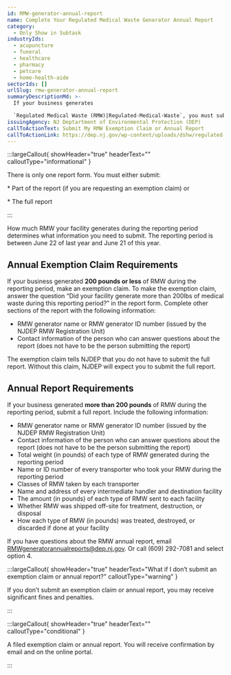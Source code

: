 ```yaml
---
id: RMW-generator-annual-report
name: Complete Your Regulated Medical Waste Generator Annual Report
category:
  - Only Show in Subtask
industryIds:
  - acupuncture
  - funeral
  - healthcare
  - pharmacy
  - petcare
  - home-health-aide
sectorIds: []
urlSlug: rmw-generator-annual-report
summaryDescriptionMd: >-
  If your business generates

  `Regulated Medical Waste (RMW)|Regulated-Medical-Waste`, you must submit a report each year to the New Jersey Department of Environmental Protection (NJDEP). To complete the report, you must be registered as an RMW Generator.
issuingAgency: NJ Deptartment of Environmental Protection (DEP)
callToActionText: Submit My RMW Exemption Claim or Annual Report
callToActionLink: https://dep.nj.gov/wp-content/uploads/dshw/regulated-medical-waste/rmw_annual_generator_reports_ins.pdf
---
```


:::largeCallout{ showHeader="true" headerText="" calloutType="informational" }

There is only one report form. You must either submit:

\* Part of the report (if you are requesting an exemption claim) or

\* The full report

:::

How much RMW your facility generates during the reporting period determines what information you need to submit. The reporting period is between June 22 of last year and June 21 of this year.

## Annual Exemption Claim Requirements

If your business generated **200 pounds or less** of RMW during the reporting period, make an exemption claim. To make the exemption claim, answer the question “Did your facility generate more than 200lbs of medical waste during this reporting period?” in the report form. Complete other sections of the report with the following information:

- RMW generator name or RMW generator ID number (issued by the NJDEP RMW Registration Unit)
- Contact information of the person who can answer questions about the report (does not have to be the person submitting the report)

The exemption claim tells NJDEP that you do not have to submit the full report. Without this claim, NJDEP will expect you to submit the full report.

## Annual Report Requirements

If your business generated **more than 200 pounds** of RMW during the reporting period, submit a full report. Include the following information:

- RMW generator name or RMW generator ID number (issued by the NJDEP RMW Registration Unit)
- Contact information of the person who can answer questions about the report (does not have to be the person submitting the report)
- Total weight (in pounds) of each type of RMW generated during the reporting period
- Name or ID number of every transporter who took your RMW during the reporting period
- Classes of RMW taken by each transporter
- Name and address of every intermediate handler and destination facility
- The amount (in pounds) of each type of RMW sent to each facility
- Whether RMW was shipped off-site for treatment, destruction, or disposal
- How each type of RMW (in pounds) was treated, destroyed, or discarded if done at your facility

If you have questions about the RMW annual report, email RMWgeneratorannualreports@dep.nj.gov. Or call (609) 292-7081 and select option 4.

:::largeCallout{ showHeader="true" headerText="What if I don’t submit an exemption claim or annual report?" calloutType="warning" }

If you don’t submit an exemption claim or annual report, you may receive significant fines and penalties.

:::

:::largeCallout{ showHeader="true" headerText="" calloutType="conditional" }

A filed exemption claim or annual report. You will receive confirmation by email and on the online portal.

:::
